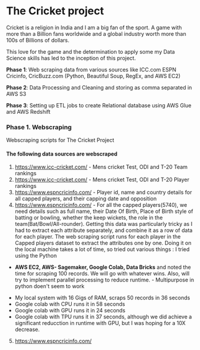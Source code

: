 # The Cricket project
Cricket is a religion in India and I am a big fan of the sport. A game with more than a Billion fans worldwide and a global industry worth more than 100s of Billions of dollars.

This love for the game and the determination to apply some my Data Science skills has led to the inception of this project.

<b>Phase 1</b>: Web scraping data from various sources like ICC.com ESPN Cricinfo, CricBuzz.com (Python, Beautiful Soup, RegEx, and AWS EC2)

<b>Phase 2</b>: Data Processing and Cleaning and storing as comma separated in AWS S3

<b>Phase 3</b>: Setting up ETL jobs to create Relational database using AWS Glue and AWS Redshift


### Phase 1.  Webscraping
Webscraping scripts for The Cricket Project

#### The following data sources are webscraped

1. https://www.icc-cricket.com/ - Mens cricket Test, ODI and T-20 Team rankings
2. https://www.icc-cricket.com/ - Mens cricket Test, ODI and T-20 Player rankings
3. https://www.espncricinfo.com/ - Player id, name and country details for all capped players, and their capping date and opposition
4. https://www.espncricinfo.com/ - For all the capped players(5740), we need details such as full name, their Date Of Birth, Place of Birth style of batting or bowling, whether the keep wickets, the role in the team(Bat/Bowl/All-rounder). Getting this data was particularly tricky as I had to extract each attribute separately, and combine it as a row of data for each player. The web scraping script runs for each player in the Capped players dataset to extract the attributes one by one. Doing it on the local machine takes a lot of time, so tried out various things : I tried using the Python 

- <b>AWS EC2, AWS- Sagemaker, Google Colab, Data Bricks</b> and noted the time for scraping 100 records. We will go with whatever wins. Also, will try to implement parallel processing to reduce runtime. - Multipurpose in python doen't seem to work

* My local system with 16 Gigs of RAM, scraps 50 records in 36 seconds
* Google colab with CPU runs it in 58 seconds
* Google colab with GPU runs it in 24 seconds
* Google colab with TPU runs it in 37 seconds, although we did achieve a significant reducction in runtime with GPU, but I was hoping for a 10X decrease. 

5. https://www.espncricinfo.com/



